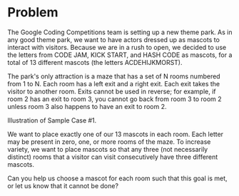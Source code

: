 # Problem

The Google Coding Competitions team is setting up a new theme park. As in any good theme park, we want to have actors dressed up as mascots to interact with visitors. Because we are in a rush to open, we decided to use the letters from CODE JAM, KICK START, and HASH CODE as mascots, for a total of 13 different mascots (the letters ACDEHIJKMORST).

The park's only attraction is a maze that has a set of N rooms numbered from 1 to N. Each room has a left exit and a right exit. Each exit takes the visitor to another room. Exits cannot be used in reverse; for example, if room 2 has an exit to room 3, you cannot go back from room 3 to room 2 unless room 3 also happens to have an exit to room 2.

Illustration of Sample Case #1.

We want to place exactly one of our 13 mascots in each room. Each letter may be present in zero, one, or more rooms of the maze. To increase variety, we want to place mascots so that any three (not necessarily distinct) rooms that a visitor can visit consecutively have three different mascots.

Can you help us choose a mascot for each room such that this goal is met, or let us know that it cannot be done?
